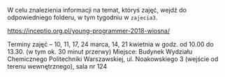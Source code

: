 W celu znalezienia informacji na temat, któryś zajęć, wejdź do odpowiedniego folderu, w tym tygodniu w `zajecia3`.

https://inceptio.org.pl/young-programmer-2018-wiosna/

Terminy zajęć –  10, 11, 17, 24 marca, 14, 21 kwietnia w godz. od 10.00 do 13.30.  (w tym ok. 30 minut przerwy)
Miejsce: Budynek Wydziału Chemicznego Politechniki Warszawskiej, ul. Noakowskiego 3 (wejście od terenu wewnętrznego), sala nr 124
